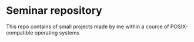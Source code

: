# Seminar repository

This repo contains of small projects made by me within a cource of POSIX-compatible operating systems
